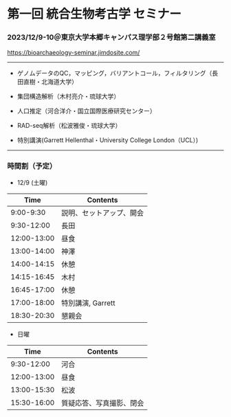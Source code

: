 
# 第一回 統合生物考古学 セミナー

### 2023/12/9-10＠東京大学本郷キャンパス理学部２号館第二講義室

https://bioarchaeology-seminar.jimdosite.com/

----------

* ゲノムデータのQC，マッピング，バリアントコール，フィルタリング（長田直樹・北海道大学）

* 集団構造解析（木村亮介・琉球大学）

* 人口推定（河合洋介・国立国際医療研究センター）

* RAD-seq解析（松波雅俊・琉球大学）

* 特別講演(Garrett Hellenthal・University College London（UCL）)

----------

### 時間割（予定）

* 12/9 (土曜)

|Time|Contents|
|-|-|
|9:00-9:30|説明、セットアップ、開会|
|9:30-12:00|長田|
|12:00-13:00|昼食|
|13:00-14:00|神澤|
|14:00-14:15|休憩|
|14:15-16:45|木村|
|16:45-17:00|休憩|
|17:00-18:00|特別講演, Garrett|
|18:30-20:30|懇親会|

* 日曜

|Time|Contents|
|-|-|
|9:30-12:00|河合|
|12:00-13:00|昼食|
|13:00-15:30|松波|
|15:30-16:00|質疑応答、写真撮影、閉会|
